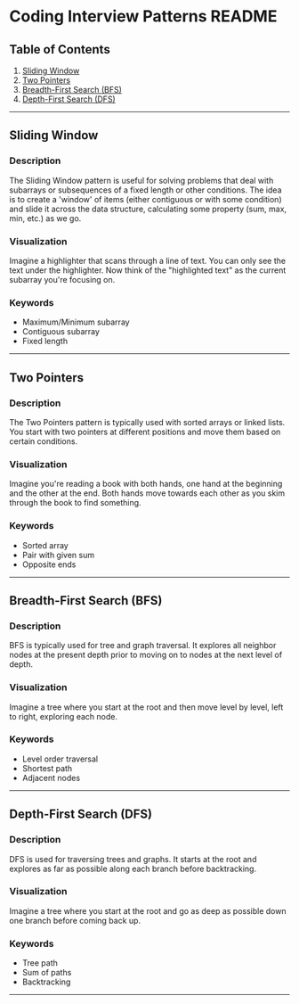 # Coding Interview Patterns README

## Table of Contents

1. [Sliding Window](#sliding-window)
2. [Two Pointers](#two-pointers)
3. [Breadth-First Search (BFS)](#breadth-first-search-bfs)
4. [Depth-First Search (DFS)](#depth-first-search-dfs)

---

## Sliding Window

### Description

The Sliding Window pattern is useful for solving problems that deal with subarrays or subsequences of a fixed length or other conditions. The idea is to create a 'window' of items (either contiguous or with some condition) and slide it across the data structure, calculating some property (sum, max, min, etc.) as we go.

### Visualization

Imagine a highlighter that scans through a line of text. You can only see the text under the highlighter. Now think of the "highlighted text" as the current subarray you're focusing on.

### Keywords

- Maximum/Minimum subarray
- Contiguous subarray
- Fixed length

---

## Two Pointers

### Description

The Two Pointers pattern is typically used with sorted arrays or linked lists. You start with two pointers at different positions and move them based on certain conditions.

### Visualization

Imagine you're reading a book with both hands, one hand at the beginning and the other at the end. Both hands move towards each other as you skim through the book to find something.

### Keywords

- Sorted array
- Pair with given sum
- Opposite ends

---

## Breadth-First Search (BFS)

### Description

BFS is typically used for tree and graph traversal. It explores all neighbor nodes at the present depth prior to moving on to nodes at the next level of depth.

### Visualization

Imagine a tree where you start at the root and then move level by level, left to right, exploring each node.

### Keywords

- Level order traversal
- Shortest path
- Adjacent nodes

---

## Depth-First Search (DFS)

### Description

DFS is used for traversing trees and graphs. It starts at the root and explores as far as possible along each branch before backtracking.

### Visualization

Imagine a tree where you start at the root and go as deep as possible down one branch before coming back up.

### Keywords

- Tree path
- Sum of paths
- Backtracking

---



